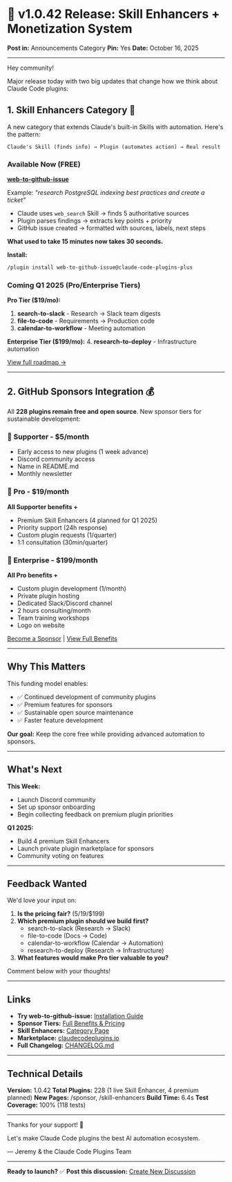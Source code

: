 # 🎉 v1.0.42 Release: Skill Enhancers + Monetization System

**Post in:** Announcements Category
**Pin:** Yes
**Date:** October 16, 2025

---

Hey community!

Major release today with two big updates that change how we think about Claude Code plugins:

## 1. Skill Enhancers Category 🎯

A new category that extends Claude's built-in Skills with automation. Here's the pattern:

```
Claude's Skill (finds info) → Plugin (automates action) → Real result
```

### Available Now (FREE)

**[web-to-github-issue](https://claudecodeplugins.io/skill-enhancers/web-to-github-issue)**

Example: _"research PostgreSQL indexing best practices and create a ticket"_

- Claude uses `web_search` Skill → finds 5 authoritative sources
- Plugin parses findings → extracts key points + priority
- GitHub issue created → formatted with sources, labels, next steps

**What used to take 15 minutes now takes 30 seconds.**

**Install:**
```bash
/plugin install web-to-github-issue@claude-code-plugins-plus
```

### Coming Q1 2025 (Pro/Enterprise Tiers)

**Pro Tier ($19/mo):**
1. **search-to-slack** - Research → Slack team digests
2. **file-to-code** - Requirements → Production code
3. **calendar-to-workflow** - Meeting automation

**Enterprise Tier ($199/mo):**
4. **research-to-deploy** - Infrastructure automation

[View full roadmap →](https://claudecodeplugins.io/skill-enhancers)

---

## 2. GitHub Sponsors Integration 💰

All **228 plugins remain free and open source**. New sponsor tiers for sustainable development:

### 🌟 Supporter - $5/month
- Early access to new plugins (1 week advance)
- Discord community access
- Name in README.md
- Monthly newsletter

### 💎 Pro - $19/month
**All Supporter benefits +**
- Premium Skill Enhancers (4 planned for Q1 2025)
- Priority support (24h response)
- Custom plugin requests (1/quarter)
- 1:1 consultation (30min/quarter)

### 🏢 Enterprise - $199/month
**All Pro benefits +**
- Custom plugin development (1/month)
- Private plugin hosting
- Dedicated Slack/Discord channel
- 2 hours consulting/month
- Team training workshops
- Logo on website

[Become a Sponsor](https://github.com/sponsors/jeremylongshore) | [View Full Benefits](https://claudecodeplugins.io/sponsor)

---

## Why This Matters

This funding model enables:
- ✅ Continued development of community plugins
- ✅ Premium features for sponsors
- ✅ Sustainable open source maintenance
- ✅ Faster feature development

**Our goal:** Keep the core free while providing advanced automation to sponsors.

---

## What's Next

**This Week:**
- Launch Discord community
- Set up sponsor onboarding
- Begin collecting feedback on premium plugin priorities

**Q1 2025:**
- Build 4 premium Skill Enhancers
- Launch private plugin marketplace for sponsors
- Community voting on features

---

## Feedback Wanted

We'd love your input on:

1. **Is the pricing fair?** ($5/$19/$199)
2. **Which premium plugin should we build first?**
   - search-to-slack (Research → Slack)
   - file-to-code (Docs → Code)
   - calendar-to-workflow (Calendar → Automation)
   - research-to-deploy (Research → Infrastructure)
3. **What features would make Pro tier valuable to you?**

Comment below with your thoughts!

---

## Links

- **Try web-to-github-issue:** [Installation Guide](https://github.com/jeremylongshore/claude-code-plugins/blob/main/plugins/skill-enhancers/web-to-github-issue/README.md)
- **Sponsor Tiers:** [Full Benefits & Pricing](https://claudecodeplugins.io/sponsor)
- **Skill Enhancers:** [Category Page](https://claudecodeplugins.io/skill-enhancers)
- **Marketplace:** [claudecodeplugins.io](https://claudecodeplugins.io)
- **Full Changelog:** [CHANGELOG.md](https://github.com/jeremylongshore/claude-code-plugins/blob/main/CHANGELOG.md)

---

## Technical Details

**Version:** 1.0.42
**Total Plugins:** 228 (1 live Skill Enhancer, 4 premium planned)
**New Pages:** /sponsor, /skill-enhancers
**Build Time:** 6.4s
**Test Coverage:** 100% (118 tests)

---

Thanks for your support! 🙏

Let's make Claude Code plugins the best AI automation ecosystem.

— Jeremy & the Claude Code Plugins Team

---

**Ready to launch?** ✅
**Post this discussion:** [Create New Discussion](https://github.com/jeremylongshore/claude-code-plugins/discussions/new?category=announcements)
